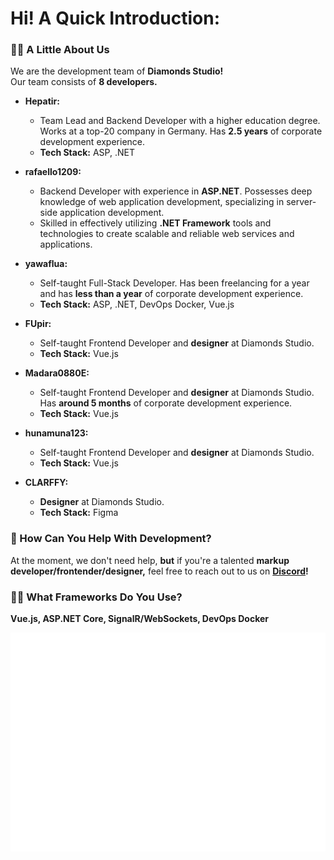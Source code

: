 # Hi! **A Quick Introduction:**  

### 🙋‍♀️ A Little About Us  
We are the development team of **Diamonds Studio!**  
Our team consists of **8 developers.**  

- **Hepatir:**  
  - Team Lead and Backend Developer with a higher education degree. Works at a top-20 company in Germany. Has **2.5 years** of corporate development experience.  
  - **Tech Stack:** ASP, .NET  

- **rafaello1209:**  
  - Backend Developer with experience in **ASP.NET**. Possesses deep knowledge of web application development, specializing in server-side application development.  
  - Skilled in effectively utilizing **.NET Framework** tools and technologies to create scalable and reliable web services and applications.  

- **yawaflua:**  
  - Self-taught Full-Stack Developer. Has been freelancing for a year and has **less than a year** of corporate development experience.  
  - **Tech Stack:** ASP, .NET, DevOps Docker, Vue.js  

- **FUpir:**  
  - Self-taught Frontend Developer and **designer** at Diamonds Studio.  
  - **Tech Stack:** Vue.js  

- **Madara0880E:**  
  - Self-taught Frontend Developer and **designer** at Diamonds Studio. Has **around 5 months** of corporate development experience.  
  - **Tech Stack:** Vue.js  

- **hunamuna123:**  
  - Self-taught Frontend Developer and **designer** at Diamonds Studio.  
  - **Tech Stack:** Vue.js  

- **CLARFFY:**  
  - **Designer** at Diamonds Studio.  
  - **Tech Stack:** Figma  

### 🌈 How Can You Help With Development?  
At the moment, we don't need help, **but** if you're a talented **markup developer/frontender/designer,** feel free to reach out to us on **[Discord](https://discord.gg/ZducR5bRch)!**  

### 👩‍💻 What Frameworks Do You Use?  
**Vue.js, ASP.NET Core, SignalR/WebSockets, DevOps Docker**  

[![](https://raw.githubusercontent.com/Diamonds-Studio/.github/main/github-metrics.svg)](https://lucky-diamonds.ru/)
